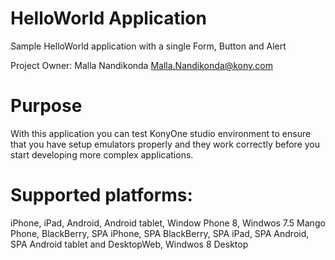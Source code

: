 HelloWorld Application
=======================

Sample HelloWorld application with a single Form, Button and Alert

Project Owner: Malla Nandikonda <Malla.Nandikonda@kony.com>

# Purpose
With this application you can test KonyOne studio environment to ensure that you have setup emulators properly and they work correctly before you start developing more complex applications.

# Supported platforms:
iPhone, iPad, Android, Android tablet, Window Phone 8, Windwos 7.5 Mango Phone, BlackBerry, SPA iPhone, SPA BlackBerry, SPA iPad, SPA Android, SPA Android tablet and DesktopWeb, Windwos 8 Desktop
